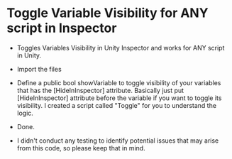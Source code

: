 # Toggle Variable Visibility for ANY script in Inspector

- Toggles Variables Visibility in Unity Inspector and works for ANY script in Unity. 

- Import the files
- Define a public bool showVariable to toggle visibility of your variables that has the [HideInInspector] attribute. Basically just put [HideInInspector] attribute before the variable if you want to toggle its visibility. I created a script called "Toggle" for you to understand the logic.
- Done.

- I didn't conduct any testing to identify potential issues that may arise from this code, so please keep that in mind.
